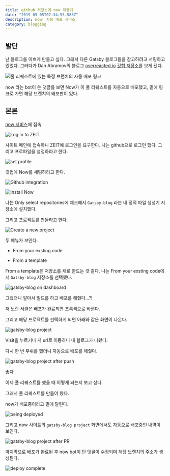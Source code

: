 ```yaml
---
title: github 저장소에 now 적용기
date: "2019-09-05T07:34:55.583Z"
description: now! 자동 배포 서비스
category: blogging
---
```


## 발단

난 블로그를 이쁘게 만들고 싶다. 그래서 다른 Gatsby 블로그들을 참고하려고 서핑하고 있었다.
그러다가 Dan Abramov의 블로그 [overreacted.io](https://overreacted.io/) [깃헙 저장소](https://github.com/gaearon/overreacted.io)를 보게 됐다.

![풀 리퀘스트에 있는 특정 브랜치의 자동 배포 링크](./0.PNG)

now 라는 bot이 쓴 댓글를 보면 Now가 이 풀 리퀘스트를 자동으로 배포했고, 밑에 링크로 가면 해당 브랜치의 배포판이 있다.

## 본론

[now 서비스](https://zeit.co/login)에 접속

![Log in to ZEIT](./0.5.PNG)

사이트 메인에 접속하니 ZEIT에 로그인을 요구한다. 나는 github으로 로그인 했다. 그리고 프로파일을 설정하라고 한다.

![set profile](./1.PNG)

깃헙에 Now를 세팅하라고 한다.

![Github integration](./2.PNG)

![Install Now](./3.PNG)

나는 Only select repositories에 체크해서 `Gatsby-blog` 라는 내 정적 파일 생성기 저장소에 설치했다.

그리고 프로젝트를 만들라고 한다.

![Create a new project](./5.PNG)

두 메뉴가 보인다.

- From your exsting code

- From a template

From a template은 저장소를 새로 만드는 것 같다.
나는 From your exsting code에서 `Gatsby-blog` 저장소를 선택했다.

![gatsby-blog on dashboard](./6.PNG)

그랬더니 알아서 빌드를 하고 배포를 해줬다...?!

저 노란 서클은 배포가 완료되면 초록색으로 바뀐다.

그리고 해당 프로젝트를 선택하게 되면 아래와 같은 화면이 나온다.

![gatsby-blog project](./7.PNG)

Visit을 누르거나 저 url로 이동하니 내 블로그가 나왔다.

다시 한 번 푸쉬를 했더니 자동으로 배포를 해줬다. 

![gatsby-blog project after push](./8.PNG)

좋다.

이제 풀 리퀘스트를 했을 때 어떻게 되는지 보고 싶다.

그래서 풀 리퀘스트를 만들어 봤다.

now가 배포중이라고 밑에 달린다.

![being deployed](./9.PNG)

그리고 now 사이트의 `gatsby-blog project` 화면에서도 자동으로 배포중인 내역이 보인다.

![gatsby-blog project after PR](./10.PNG)

마지막으로 배포가 완료된 후 now bot이 단 댓글이 수정되며 해당 브랜치의 주소가 생성된다.

![deploy complete](./11.PNG)
